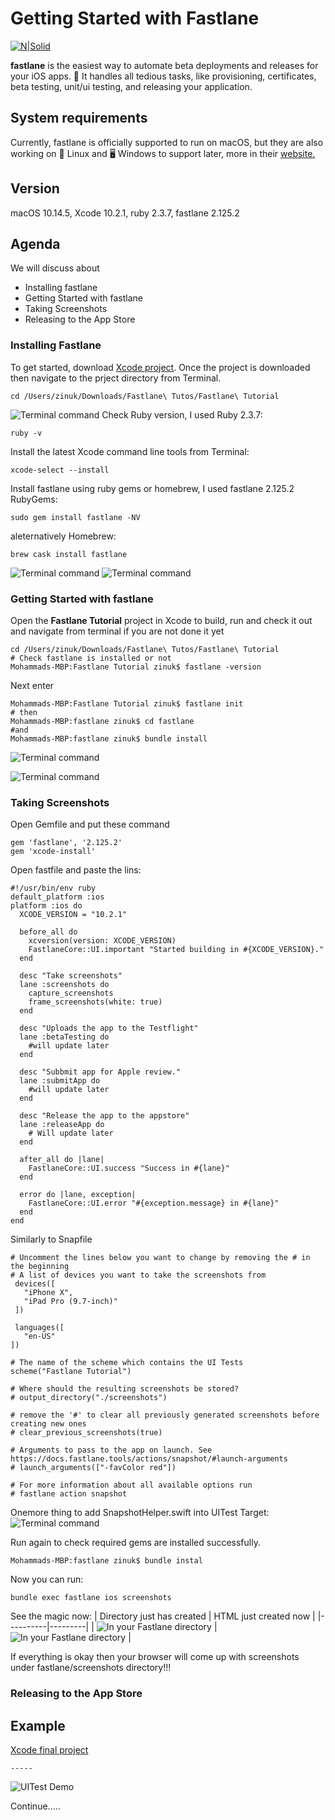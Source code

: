 # Getting Started with Fastlane 

[![N|Solid](https://docs.fastlane.tools/img/fastlane_text.png)](https://docs.fastlane.tools)

**fastlane** is the easiest way to automate beta deployments and releases for your iOS apps. 🚀 It handles all tedious tasks, like provisioning, certificates, beta testing, unit/ui testing, and releasing your application.

## System requirements
Currently, fastlane is officially supported to run on macOS, but they are also working on 🐧 Linux and 🖥️ Windows to support later, more in their [website.](https://docs.fastlane.tools)

## Version
macOS 10.14.5, Xcode 10.2.1, ruby 2.3.7, fastlane 2.125.2

## Agenda
We will discuss about 
* Installing fastlane
* Getting Started with fastlane
* Taking Screenshots
* Releasing to the App Store

### Installing Fastlane
To get started, download [Xcode project](https://github.com/mdzinuk/Fastlane-Tuts/tree/master/Fastlane%20Tutorial). Once the project is downloaded then navigate to the prject directory from Terminal.
```
cd /Users/zinuk/Downloads/Fastlane\ Tutos/Fastlane\ Tutorial 
```
![Terminal command](https://github.com/mdzinuk/Fastlane-Tuts/blob/master/Resources/Ternimal.png)
Check Ruby version, I used Ruby 2.3.7:
```
ruby -v
```

Install the latest Xcode command line tools from Terminal:
```
xcode-select --install
```
Install fastlane using ruby gems or homebrew, I used fastlane 2.125.2
RubyGems:
```
sudo gem install fastlane -NV
```
aleternatively Homebrew:
```
brew cask install fastlane
```
![Terminal command](https://github.com/mdzinuk/Fastlane-Tuts/blob/master/Resources/install-fastlane.png)
![Terminal command](https://github.com/mdzinuk/Fastlane-Tuts/blob/master/Resources/installed-fastlane.png)

### Getting Started with fastlane
Open the **Fastlane Tutorial**  project in Xcode to build, run and check it out and navigate from terminal if you are not done it yet
```
cd /Users/zinuk/Downloads/Fastlane\ Tutos/Fastlane\ Tutorial
# Check fastlane is installed or not
Mohammads-MBP:Fastlane Tutorial zinuk$ fastlane -version
```
Next enter
```
Mohammads-MBP:Fastlane Tutorial zinuk$ fastlane init
# then
Mohammads-MBP:fastlane zinuk$ cd fastlane
#and 
Mohammads-MBP:fastlane zinuk$ bundle install
```
![Terminal command](https://github.com/mdzinuk/Fastlane-Tuts/blob/master/Resources/fastlane-init.png)

![Terminal command](https://github.com/mdzinuk/Fastlane-Tuts/blob/master/Resources/after-install.png)

### Taking Screenshots
Open Gemfile and put these command
```
gem 'fastlane', '2.125.2'
gem 'xcode-install'
```

Open fastfile and paste the lins:

```
#!/usr/bin/env ruby
default_platform :ios
platform :ios do
  XCODE_VERSION = "10.2.1"
  
  before_all do
    xcversion(version: XCODE_VERSION)
    FastlaneCore::UI.important "Started building in #{XCODE_VERSION}."
  end
  
  desc "Take screenshots"
  lane :screenshots do
    capture_screenshots
    frame_screenshots(white: true)
  end
  
  desc "Uploads the app to the Testflight"
  lane :betaTesting do
    #will update later
  end
  
  desc "Subbmit app for Apple review."
  lane :submitApp do
    #will update later
  end
  
  desc "Release the app to the appstore"
  lane :releaseApp do
    # Will update later
  end
  
  after_all do |lane|
    FastlaneCore::UI.success "Success in #{lane}"
  end

  error do |lane, exception|
    FastlaneCore::UI.error "#{exception.message} in #{lane}"
  end
end
```

Similarly to Snapfile
```
# Uncomment the lines below you want to change by removing the # in the beginning
# A list of devices you want to take the screenshots from
 devices([
   "iPhone X",
   "iPad Pro (9.7-inch)"
 ])

 languages([
   "en-US"
])

# The name of the scheme which contains the UI Tests
scheme("Fastlane Tutorial")

# Where should the resulting screenshots be stored?
# output_directory("./screenshots")

# remove the '#' to clear all previously generated screenshots before creating new ones
# clear_previous_screenshots(true)

# Arguments to pass to the app on launch. See https://docs.fastlane.tools/actions/snapshot/#launch-arguments
# launch_arguments(["-favColor red"])

# For more information about all available options run
# fastlane action snapshot
```

Onemore thing to add SnapshotHelper.swift into UITest Target:
![Terminal command](https://github.com/mdzinuk/Fastlane-Tuts/blob/master/Resources/add-snapshothelper.png)

Run again to check required gems are installed successfully.
```
Mohammads-MBP:fastlane zinuk$ bundle instal
```
Now you can run:
```
bundle exec fastlane ios screenshots
```
See the magic now:
| Directory just has created |  HTML just created now | 
|----------|---------|
| ![In your Fastlane directory](https://github.com/mdzinuk/Fastlane-Tuts/blob/master/Resources/screnshot_directory.png) |
![In your Fastlane directory](https://github.com/mdzinuk/Fastlane-Tuts/blob/master/Resources/screenshot_html.png) |

If everything is okay then your browser will come up with screenshots under fastlane/screenshots directory!!!
### Releasing to the App Store

## Example
[Xcode final project](https://github.com/mdzinuk/Fastlane-Tuts/tree/master/Fastlane%20Tutorial%20final)

```
-----
```
![UITest Demo](https://github.com/mdzinuk/Fastlane-Tuts/blob/master/Resources/demo.gif)


Continue.....

